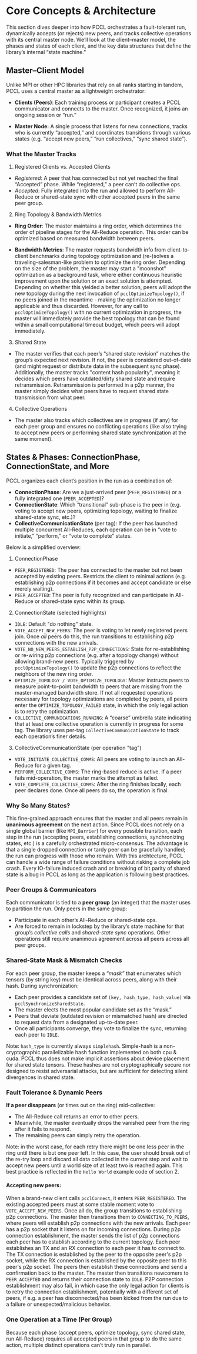 # Core Concepts & Architecture

This section dives deeper into how PCCL orchestrates a fault-tolerant run, dynamically accepts (or rejects) new peers, and tracks collective operations with its central master node. We’ll look at the client–master model, the phases and states of each client, and the key data structures that define the library’s internal “state machine.”

## Master–Client Model
Unlike MPI or other HPC libraries that rely on all ranks starting in tandem, PCCL uses a central master as a lightweight orchestrator:

- **Clients (Peers)**: Each training process or participant creates a PCCL communicator and connects to the master. Once recognized, it joins an ongoing session or “run.”

- **Master Node:** A single process that listens for new connections, tracks who is currently “accepted,” and coordinates transitions through various states (e.g. “accept new peers,” “run collectives,” “sync shared state”).

### What the Master Tracks
1. Registered Clients vs. Accepted Clients
- *Registered*: A peer that has connected but not yet reached the final “Accepted” phase. While “registered,” a peer can’t do collective ops.
- *Accepted*: Fully integrated into the run and allowed to perform All-Reduce or shared-state sync with other accepted peers in the same peer group.

2. Ring Topology & Bandwidth Metrics

- **Ring Order**: The master maintains a ring order, which determines the order of pipeline stages for the All-Reduce operation. This order can be optimized based on measured bandwidth between peers.

- **Bandwidth Metrics**: The master requests bandwidth info from client-to-client benchmarks during topology optimization and (re-)solves a traveling-salesman-like problem to optimize the ring order.
Depending on the size of the problem, the master may start a "moonshot" optimization as a background task, where either continuous heuristic improvement upon the solution or an exact solution is attempted. Depending on whether this yielded a better solution, peers will adopt the new topology during the next invocation of `pcclOptimizeTopology()`, if no peers joined in the meantime - making the optimization no longer applicable and thus discarded.
However, for any call to `pcclOptimizeTopology()` with no current optimization in progress, the master will immediately provide the best topology that can be found within a small computational timeout budget, which peers will adopt immediately.

3. Shared State

- The master verifies that each peer’s “shared state revision” matches the group’s expected next revision. If not, the peer is considered out-of-date (and might request or distribute data in the subsequent sync phase).
Additionally, the master tracks "content hash popularity", meaning it decides which peers have outdated/dirty shared state and require retransmission. Retransmission is performed in a p2p manner, the master simply decides what peers have to request shared state transmission from what peer.

4. Collective Operations

- The master also tracks which collectives are in progress (if any) for each peer group and ensures no conflicting operations (like also trying to accept new peers or performing shared state synchronization at the same moment).

## States & Phases: ConnectionPhase, ConnectionState, and More
PCCL organizes each client’s position in the run as a combination of:

- **ConnectionPhase**: Are we a just-arrived peer (`PEER_REGISTERED`) or a fully integrated one (`PEER_ACCEPTED`)?
- **ConnectionState**: Which “transitional” sub-phase is the peer in (e.g. voting to accept new peers, optimizing topology, waiting to finalize shared-state sync, etc.)?
- **CollectiveCommunicationState** (per tag):  If the peer has launched multiple concurrent All-Reduces, each operation can be in “vote to initiate,” “perform,” or “vote to complete” states.

Below is a simplified overview:

1. ConnectionPhase
- `PEER_REGISTERED`: The peer has connected to the master but not been accepted by existing peers. Restricts the client to minimal actions (e.g. establishing p2p connections if it becomes and accept candidate or else merely waiting).
- `PEER_ACCEPTED`: The peer is fully recognized and can participate in All-Reduce or shared-state sync within its group.

2. ConnectionState (selected highlights)
- `IDLE`: Default "do nothing" state.
- `VOTE_ACCEPT_NEW_PEERS`: The peer is voting to let newly registered peers join. Once *all* peers do this, the run transitions to establishing p2p connections with the new arrivals.
- `VOTE_NO_NEW_PEERS_ESTABLISH_P2P_CONNECTIONS`: State for re-establishing or re-wiring p2p connections (e.g. after a topology change) without allowing brand-new peers. Typically triggered by `pcclOptimizeTopology()` to update the p2p connections to reflect the neighbors of the new ring order.
- `OPTIMIZE_TOPOLOGY / VOTE_OPTIMIZE_TOPOLOGY`: Master instructs peers to measure point-to-point bandwidth to peers that are missing from the master-managed bandwidth store. If not all requested operations necessary for topology optimizations are completed by peers, all peers enter the `OPTIMIZE_TOPOLOGY_FAILED` state, in which the only legal action is to retry the optimization.
- `COLLECTIVE_COMMUNICATIONS_RUNNING`: A “coarse” umbrella state indicating that at least one collective operation is currently in progress for some tag. The library uses per-tag `CollectiveCommunicationState` to track each operation’s finer details.

3. CollectiveCommunicationState (per operation "tag")
- `VOTE_INITIATE_COLLECTIVE_COMMS`: All peers are voting to launch an All-Reduce for a given tag.
- `PERFORM_COLLECTIVE_COMMS`: The ring-based reduce is active. If a peer fails mid-operation, the master marks the attempt as failed.
- `VOTE_COMPLETE_COLLECTIVE_COMMS`: After the ring finishes locally, each peer declares done. Once all peers do so, the operation is final.

### Why So Many States?
This fine-grained approach ensures that the master and all peers remain in **unanimous agreement** on the next action.
Since PCCL does not rely on a single global barrier (like `MPI_Barrier`) for every possible transition, each step in the run (accepting peers, establishing connections, synchronizing states, etc.) is a carefully orchestrated micro-consensus. The advantage is that a single dropped connection or tardy peer can be gracefully handled; the run can progress with those who remain.
With this archtecture, PCCL can handle a wide range of failure conditions without risking a complete job crash. Every IO-failure induced crash and or breaking of bit parity of shared state is a bug in PCCL as long as the application is following best practices.

### Peer Groups & Communicators
Each communicator is tied to a **peer group** (an integer) that the master uses to partition the run. Only peers in the same group:

- Participate in each other’s All-Reduce or shared-state ops.
- Are forced to remain in lockstep by the library’s state machine for that group’s *collective calls* and *shared-state sync* operations. Other operations still require unanimous agreement across all peers across all peer groups.


### Shared-State Mask & Mismatch Checks

For each peer group, the master keeps a *“mask”* that enumerates which tensors (by string key) must be identical across peers, along with their hash. During synchronization:
- Each peer provides a candidate set of `(key, hash_type, hash_value)` via `pcclSynchronizeSharedState`.
- The master elects the most popular candidate set as the “mask.”
- Peers that deviate (outdated revision or mismatched hash) are directed to request data from a designated up-to-date peer.
- Once all participants converge, they vote to finalize the sync, returning each peer to `IDLE`.

Note: `hash_type` is currently always `simplehash`. Simple-hash is a non-cryptographic parallelizable hash function implemented on both cpu & cuda.
PCCL thus does not make implicit assertions about device placement for shared state tensors. These hashes are not cryptographically secure nor designed to resist adversarial attacks, but are sufficient for detecting silent divergences in shared state.

### Fault Tolerance & Dynamic Peers

**If a peer disappears** (or times out on the ring) mid-collective:
- The All-Reduce call returns an error to other peers.
- Meanwhile, the master eventually drops the vanished peer from the ring after it fails to respond.
- The remaining peers can simply retry the operation.

Note: in the worst case, for each retry there might be one less peer in the ring until there is but one peer left. In this case, the user should break out of the re-try loop and discard all data collected in the current step and wait to accept new peers until a world size of at least two is reached again.
This best practice is reflected in the `Hello World` example code of section 2.

#### Accepting new peers:
When a brand-new client calls `pcclConnect`, it enters `PEER_REGISTERED`. The existing accepted peers must at some stable moment vote to `VOTE_ACCEPT_NEW_PEERS`. Once all do, the group transitions to establishing p2p connections. The master then transitions them to `CONNECTING_TO_PEERS`, where peers will establish p2p connections with the new arrivals.
Each peer has a p2p socket that it listens on for incoming connections. During p2p connection establishment, the master sends the list of p2p connections each peer has to establish according to the current topology.
Each peer establishes an TX and an RX connection to each peer it has to connect to. The TX connection is established by the peer to the opposite peer's p2p socket, while the RX connection is established by the opposite peer to this peer's p2p socket.
The peers then establish these connections and send a confirmation back to the master. The master then transitions newcomers to `PEER_ACCEPTED` and returns their connection state to `IDLE`. P2P connection establishment may also fail, in which case the only legal action for clients is to retry the connection establishment, potentially with a different set of peers, if e.g. a peer has disconnected/has been kicked from the run due to a failure or unexpected/malicious behavior.

### One Operation at a Time (Per Group)
Because each phase (accept peers, optimize topology, sync shared state, run All-Reduce) requires all accepted peers in that group to do the same action, multiple distinct operations can’t truly run in parallel.

